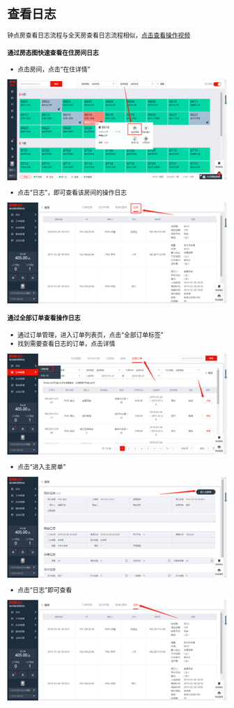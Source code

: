 # 查看日志

钟点房查看日志流程与全天房查看日志流程相似，[点击查看操作视频](http://crs-pms-vidio.oss-cn-beijing.aliyuncs.com/%E9%92%9F%E7%82%B9%E6%88%BF%E6%97%A5%E5%BF%97.mp4)

#### 通过房态图快速查看在住房间日志

* 点击房间，点击“在住详情”

![](../../.gitbook/assets/image%20%28435%29.png)

* 点击“日志”，即可查看该房间的操作日志

![](../../.gitbook/assets/image%20%28220%29.png)

#### 通过全部订单查看操作日志

* 通过订单管理，进入订单列表页，点击“全部订单标签”
* 找到需要查看日志的订单，点击详情

![](../../.gitbook/assets/image%20%28183%29.png)

* 点击“进入主房单”

![](../../.gitbook/assets/image%20%28693%29.png)

* 点击“日志”即可查看

![](../../.gitbook/assets/image%20%28112%29.png)

